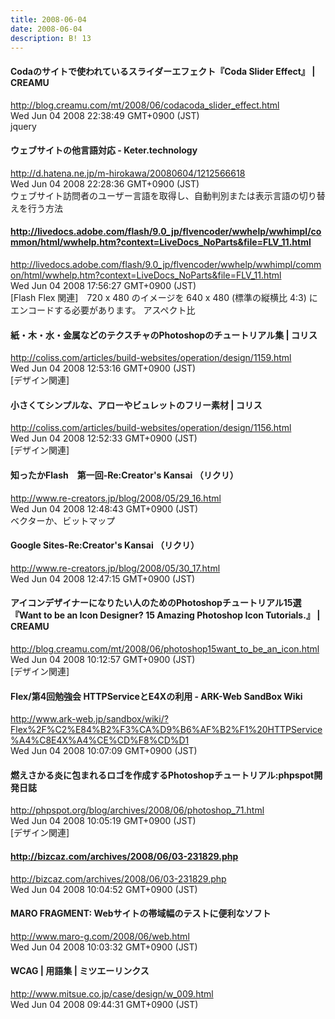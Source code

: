 ```yaml
---
title: 2008-06-04
date: 2008-06-04
description: B! 13
---
```


#### Codaのサイトで使われているスライダーエフェクト『Coda Slider Effect』 | CREAMU
http://blog.creamu.com/mt/2008/06/codacoda_slider_effect.html<br>
Wed Jun 04 2008 22:38:49 GMT+0900 (JST)<br>
jquery


####  ウェブサイトの他言語対応 - Keter.technology
http://d.hatena.ne.jp/m-hirokawa/20080604/1212566618<br>
Wed Jun 04 2008 22:28:36 GMT+0900 (JST)<br>
ウェブサイト訪問者のユーザー言語を取得し、自動判別または表示言語の切り替えを行う方法


#### http://livedocs.adobe.com/flash/9.0_jp/flvencoder/wwhelp/wwhimpl/common/html/wwhelp.htm?context=LiveDocs_NoParts&file=FLV_11.html
http://livedocs.adobe.com/flash/9.0_jp/flvencoder/wwhelp/wwhimpl/common/html/wwhelp.htm?context=LiveDocs_NoParts&file=FLV_11.html<br>
Wed Jun 04 2008 17:56:27 GMT+0900 (JST)<br>
[Flash Flex 関連]　720 x 480 のイメージを 640 x 480 (標準の縦横比 4:3) にエンコードする必要があります。 アスペクト比


####   紙・木・水・金属などのテクスチャのPhotoshopのチュートリアル集 | コリス
http://coliss.com/articles/build-websites/operation/design/1159.html<br>
Wed Jun 04 2008 12:53:16 GMT+0900 (JST)<br>
[デザイン関連]


####   小さくてシンプルな、アローやビュレットのフリー素材 | コリス
http://coliss.com/articles/build-websites/operation/design/1156.html<br>
Wed Jun 04 2008 12:52:33 GMT+0900 (JST)<br>
[デザイン関連]


####   知ったかFlash　第一回-Re:Creator's Kansai （リクリ）
http://www.re-creators.jp/blog/2008/05/29_16.html<br>
Wed Jun 04 2008 12:48:43 GMT+0900 (JST)<br>
ベクターか、ビットマップ


####   Google Sites-Re:Creator's Kansai （リクリ）
http://www.re-creators.jp/blog/2008/05/30_17.html<br>
Wed Jun 04 2008 12:47:15 GMT+0900 (JST)<br>


#### アイコンデザイナーになりたい人のためのPhotoshopチュートリアル15選『Want to be an Icon Designer? 15 Amazing Photoshop Icon Tutorials.』 | CREAMU
http://blog.creamu.com/mt/2008/06/photoshop15want_to_be_an_icon.html<br>
Wed Jun 04 2008 10:12:57 GMT+0900 (JST)<br>
[デザイン関連]


#### Flex/第4回勉強会 HTTPServiceとE4Xの利用 - ARK-Web SandBox Wiki
http://www.ark-web.jp/sandbox/wiki/?Flex%2F%C2%E84%B2%F3%CA%D9%B6%AF%B2%F1%20HTTPService%A4%C8E4X%A4%CE%CD%F8%CD%D1<br>
Wed Jun 04 2008 10:07:09 GMT+0900 (JST)<br>


#### 燃えさかる炎に包まれるロゴを作成するPhotoshopチュートリアル:phpspot開発日誌
http://phpspot.org/blog/archives/2008/06/photoshop_71.html<br>
Wed Jun 04 2008 10:05:19 GMT+0900 (JST)<br>
[デザイン関連]


#### http://bizcaz.com/archives/2008/06/03-231829.php
http://bizcaz.com/archives/2008/06/03-231829.php<br>
Wed Jun 04 2008 10:04:52 GMT+0900 (JST)<br>


#### MARO FRAGMENT: Webサイトの帯域幅のテストに便利なソフト
http://www.maro-g.com/2008/06/web.html<br>
Wed Jun 04 2008 10:03:32 GMT+0900 (JST)<br>


#### WCAG | 用語集 | ミツエーリンクス
http://www.mitsue.co.jp/case/design/w_009.html<br>
Wed Jun 04 2008 09:44:31 GMT+0900 (JST)<br>


